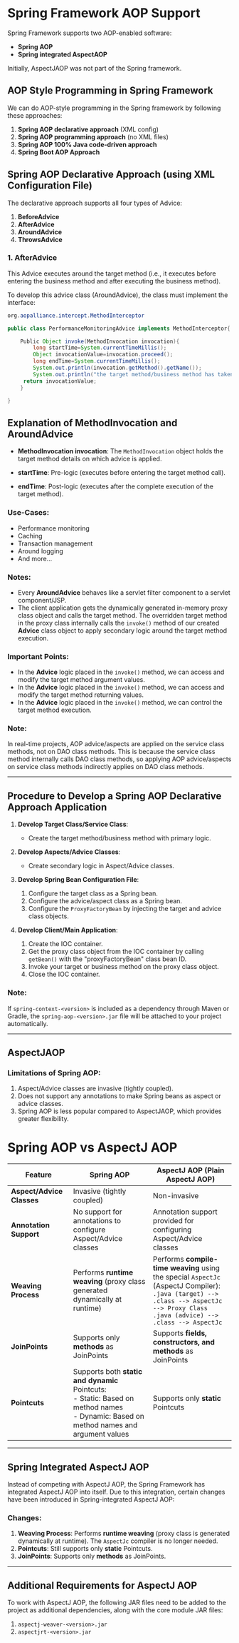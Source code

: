 # Spring Framework AOP Support

Spring Framework supports two AOP-enabled software:
- **Spring AOP**
- **Spring integrated AspectAOP**

Initially, AspectJAOP was not part of the Spring framework.

## AOP Style Programming in Spring Framework

We can do AOP-style programming in the Spring framework by following these approaches:
1. **Spring AOP declarative approach** (XML config)
2. **Spring AOP programming approach** (no XML files)
3. **Spring AOP 100% Java code-driven approach**
4. **Spring Boot AOP Approach**

## Spring AOP Declarative Approach (using XML Configuration File)

The declarative approach supports all four types of Advice:
1. **BeforeAdvice**
2. **AfterAdvice**
3. **AroundAdvice**
4. **ThrowsAdvice**

### 1. AfterAdvice

This Advice executes around the target method (i.e., it executes before entering the business method and after executing the business method).

To develop this advice class (AroundAdvice), the class must implement the interface:

```java
org.aopalliance.intercept.MethodInterceptor

public class PerformanceMonitoringAdvice implements MethodInterceptor{

	Public Object invoke(MethodInvocation invocation){
		long startTime=System.currentTimeMillis();
		Object invocationValue=invocation.proceed();
		long endTime=System.currentTimeMillis();
		System.out.println(invocation.getMethod().getName());
		System.out.println("the target method/business method has taken "+(endTime-startTime)+"ms to complete the execution");
	 return invocationValue;
	}

}
```
## Explanation of MethodInvocation and AroundAdvice

- **MethodInvocation invocation**: The `MethodInvocation` object holds the target method details on which advice is applied.
  
- **startTime**: Pre-logic (executes before entering the target method call).
- **endTime**: Post-logic (executes after the complete execution of the target method).

### Use-Cases:
- Performance monitoring
- Caching
- Transaction management
- Around logging
- And more...

### Notes:
- Every **AroundAdvice** behaves like a servlet filter component to a servlet component/JSP.
- The client application gets the dynamically generated in-memory proxy class object and calls the target method. The overridden target method in the proxy class internally calls the `invoke()` method of our created **Advice** class object to apply secondary logic around the target method execution.

### Important Points:
- In the **Advice** logic placed in the `invoke()` method, we can access and modify the target method argument values.
- In the **Advice** logic placed in the `invoke()` method, we can access and modify the target method returning values.
- In the **Advice** logic placed in the `invoke()` method, we can control the target method execution.

### Note:
In real-time projects, AOP advice/aspects are applied on the service class methods, not on DAO class methods. This is because the service class method internally calls DAO class methods, so applying AOP advice/aspects on service class methods indirectly applies on DAO class methods.

---

## Procedure to Develop a Spring AOP Declarative Approach Application

1. **Develop Target Class/Service Class**:
   - Create the target method/business method with primary logic.

2. **Develop Aspects/Advice Classes**:
   - Create secondary logic in Aspect/Advice classes.

3. **Develop Spring Bean Configuration File**:
   1. Configure the target class as a Spring bean.
   2. Configure the advice/aspect class as a Spring bean.
   3. Configure the `ProxyFactoryBean` by injecting the target and advice class objects.

4. **Develop Client/Main Application**:
   1. Create the IOC container.
   2. Get the proxy class object from the IOC container by calling `getBean()` with the "proxyFactoryBean" class bean ID.
   3. Invoke your target or business method on the proxy class object.
   4. Close the IOC container.

### Note:
If `spring-context-<version>` is included as a dependency through Maven or Gradle, the `spring-aop-<version>.jar` file will be attached to your project automatically.

---

## AspectJAOP

### Limitations of Spring AOP:
1. Aspect/Advice classes are invasive (tightly coupled).
2. Does not support any annotations to make Spring beans as aspect or advice classes.
3. Spring AOP is less popular compared to AspectJAOP, which provides greater flexibility.

# Spring AOP vs AspectJ AOP

| **Feature**                          | **Spring AOP**                                                                 | **AspectJ AOP (Plain AspectJ AOP)**                                                                 |
|--------------------------------------|-------------------------------------------------------------------------------|----------------------------------------------------------------------------------------------------|
| **Aspect/Advice Classes**            | Invasive (tightly coupled)                                                   | Non-invasive                                                                                       |
| **Annotation Support**               | No support for annotations to configure Aspect/Advice classes                | Annotation support provided for configuring Aspect/Advice classes                                  |
| **Weaving Process**                  | Performs **runtime weaving** (proxy class generated dynamically at runtime)   | Performs **compile-time weaving** using the special `AspectJc` (AspectJ Compiler):<br>`.java (target) --> .class --> AspectJc --> Proxy Class`<br>`.java (advice) --> .class --> AspectJc` |
| **JoinPoints**                       | Supports only **methods** as JoinPoints                                      | Supports **fields, constructors, and methods** as JoinPoints                                      |
| **Pointcuts**                        | Supports both **static and dynamic** Pointcuts:<br>- Static: Based on method names<br>- Dynamic: Based on method names and argument values | Supports only **static** Pointcuts                                                                 |

---

## Spring Integrated AspectJ AOP

Instead of competing with AspectJ AOP, the Spring Framework has integrated AspectJ AOP into itself. Due to this integration, certain changes have been introduced in Spring-integrated AspectJ AOP:

### Changes:
1. **Weaving Process**: Performs **runtime weaving** (proxy class is generated dynamically at runtime). The `AspectJc` compiler is no longer needed.
2. **Pointcuts**: Still supports only **static** Pointcuts.
3. **JoinPoints**: Supports only **methods** as JoinPoints.

---

## Additional Requirements for AspectJ AOP

To work with AspectJ AOP, the following JAR files need to be added to the project as additional dependencies, along with the core module JAR files:

1. `aspectj-weaver-<version>.jar`
2. `aspectjrt-<version>.jar`
